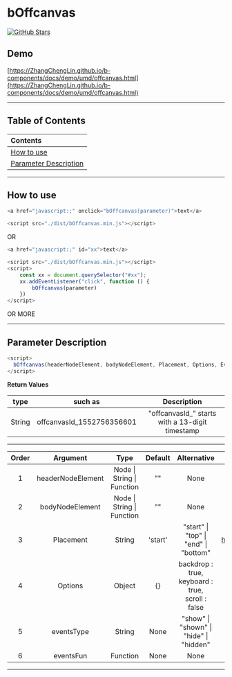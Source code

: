 # bOffcanvas

<a href="https://github.com/ZhangChengLin/b-components" target="_blank"><img alt="GitHub Stars" title="GitHub Stars" src="https://img.shields.io/github/stars/ZhangChengLin/b-components.svg?style=social"></a>

## Demo

[https://ZhangChengLin.github.io/b-components/docs/demo/umd/offcanvas.html](https://ZhangChengLin.github.io/b-components/docs/demo/umd/offcanvas.html)

---

## Table of Contents

| Contents                                        |
|:------------------------------------------------|
| [How to use](#how-to-use)                       |
| [Parameter Description](#parameter-description) |

---

## How to use

```javascript
<a href="javascript:;" onclick="bOffcanvas(parameter)">text</a>

<script src="./dist/bOffcanvas.min.js"></script>
```

OR

```javascript
<a href="javascript:;" id="xx">text</a>

<script src="./dist/bOffcanvas.min.js"></script>
<script>
    const xx = document.querySelector("#xx");
    xx.addEventListener("click", function () {
        bOffcanvas(parameter)
    })
</script>
```

OR MORE


---

## Parameter Description

```javascript
<script>
  bOffcanvas(headerNodeElement, bodyNodeElement, Placement, Options, EventsType, EventsFunction)
</script>
```

**Return Values**

|  type  |          such as          |                   Description                   |
|:------:|:-------------------------:|:-----------------------------------------------:|
| String | offcanvasId_1552756356601 | "offcanvasId_" starts with a 13-digit timestamp |

---

| Order |     Argument      |                Type                | Default |                       Alternative                        |                            Description                            |
|:-----:|:-----------------:|:----------------------------------:|:-------:|:--------------------------------------------------------:|:-----------------------------------------------------------------:|
|   1   | headerNodeElement | Node &#124; String &#124; Function |   ""    |                           None                           |           h5.offcanvas-title The content of the element           |
|   2   |  bodyNodeElement  | Node &#124; String &#124; Function |   ""    |                           None                           |           div.offcanvas-body The content of the element           |
|   3   |     Placement     |               String               | 'start' |    "start" &#124; "top" &#124; "end" &#124; "bottom"     | https://getbootstrap.com/docs/5.1/components/offcanvas/#placement |
|   4   |      Options      |               Object               |   {}    | backdrop : true,<br/>keyboard : true,<br/>scroll : false |  https://getbootstrap.com/docs/5.1/components/offcanvas/#options  |
|   5   |    eventsType     |               String               |  None   |   "show" &#124; "shown" &#124; "hide" &#124; "hidden"    |  https://getbootstrap.com/docs/5.1/components/offcanvas/#events   |
|   6   |     eventsFun     |              Function              |  None   |                           None                           |  https://getbootstrap.com/docs/5.1/components/offcanvas/#events   |

---
